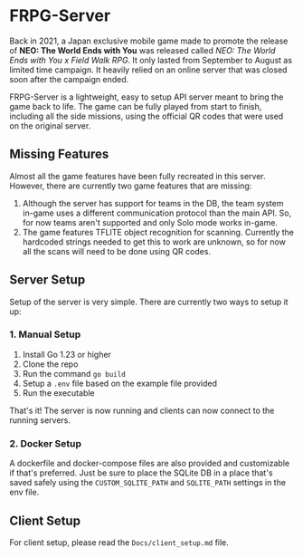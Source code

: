 # FRPG-Server

Back in 2021, a Japan exclusive mobile game made to promote the release of **NEO: The World Ends with You** was released called *NEO: The World Ends with You x Field Walk RPG*. It only lasted from September to August as limited time campaign. It heavily relied on an online server that was closed soon after the campaign ended.

FRPG-Server is a lightweight, easy to setup API server meant to bring the game back to life. The game can be fully played from start to finish, including all the side missions, using the official QR codes that were used on the original server.

## Missing Features

Almost all the game features have been fully recreated in this server. However, there are currently two game features that are missing:

1. Although the server has support for teams in the DB, the team system in-game uses a different communication protocol than the main API. So, for now teams aren't supported and only Solo mode works in-game.
2. The game features TFLITE object recognition for scanning. Currently the hardcoded strings needed to get this to work are unknown, so for now all the scans will need to be done using QR codes.

## Server Setup

Setup of the server is very simple. There are currently two ways to setup it up:

### 1. Manual Setup

1. Install Go 1.23 or higher
2. Clone the repo
3. Run the command `go build`
4. Setup a `.env` file based on the example file provided
5. Run the executable

That's it! The server is now running and clients can now connect to the running servers.

### 2. Docker Setup

A dockerfile and docker-compose files are also provided and customizable if that's preferred. Just be sure to place the SQLite DB in a place that's saved safely using the `CUSTOM_SQLITE_PATH` and `SQLITE_PATH` settings in the env file.

## Client Setup

For client setup, please read the `Docs/client_setup.md` file.
